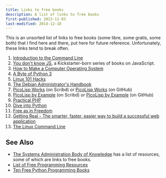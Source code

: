 ```yaml
---
title: Links to free books
description: A list of links to free books
first-published: 2013-11-03
last-modified: 2014-12-18
---
```


This is an unsorted list of links to free books (some libre, some 
gratis, some both) that I find here and there, put here for future 
reference. Unfortunately, these links tend to break often.

1.  [Introduction to the Command Line](http://dontfearthecommandline.blogspot.com/2010/09/free-ebook-introduction-to-command-line.html)
2.  [You don't know JS](https://github.com/getify/You-Dont-Know-JS), a Kickstarter-born series of books on JavaScript.
4.  [How to Make a Computer Operating System](https://github.com/SamyPesse/How-to-Make-a-Computer-Operating-System)
6.  [A Byte of Python 3](http://swaroopch.com/notes/python/)
7.  [Linux 101 Hacks](http://www.thegeekstuff.com/linux-101-hacks-ebook/)
8.  [The Debian Administrator's Handbook](http://debian-handbook.info/)
9.  [PicoLisp Works](http://www.scribd.com/doc/103732688/PicoLisp-Works) (on Scribd) 
    or [PicoLisp Works](https://github.com/tj64/picolisp-works) (on GitHub)
10. [PicoLisp by Example](http://www.scribd.com/doc/103733857/PicoLisp-by-Example) (on Scribd)
    or [PicoLisp by Example](https://github.com/tj64/picolisp-by-example) (on GitHub)
11. [Practical PHP](http://www.tuxradar.com/practicalphp)
12. [Dive into Python](http://www.diveintopython.net/)
13. [Free as in Freedom](http://oreilly.com/openbook/freedom/index.html)
14. [Getting Real - The smarter, faster, easier way to build a successful web application](http://gettingreal.37signals.com/)
15. [The Linux Command Line](http://www.linuxcommand.org/tlcl.php)

See Also
--------

*   [The Systems Administration Body of Knowledge](http://sabok.org/) 
    has a list of resources, some of which are links to free books.
*   [List of Free Programming Resources](https://github.com/vhf/free-programming-books)
*   [Ten Free Python Programming Books](http://www.coderholic.com/free-python-programming-books/)
